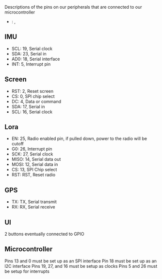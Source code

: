 Descriptions of the pins on our peripherals that are connected to our microcontroller
- <peripheral pin> : <esp32 gpio pin>, <description>

## IMU
- SCL: 19, Serial clock
- SDA: 23, Serial in
- AD0: 18, Serial interface
- INT: 5, Interrupt pin

## Screen
- RST: 2, Reset screen
- CS: 0, SPI chip select
- DC: 4, Data or command
- SDA: 17, Serial in
- SCL: 16, Serial clock

## Lora
- EN: 25, Radio enabled pin, if pulled down, power to the radio will be cutoff
- G0: 26, Interrupt pin
- SCK: 27, Serial clock
- MISO: 14, Serial data out
- MOSI: 12, Serial data in
- CS: 13, SPI Chip select
- RST: RST, Reset radio

## GPS
- TX: TX, Serial transmit
- RX: RX, Serial receive

## UI
2 buttons eventually connected to GPIO

## Microcontroller
Pins 13 and 0 must be set up as an SPI interface
Pin 18 must be set up as an I2C interface
Pins 19, 27, and 16 must be setup as clocks
Pins 5 and 26 must be setup for interrupts
